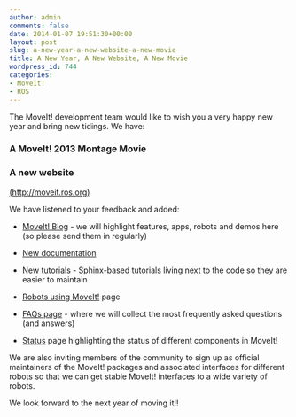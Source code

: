 ```yaml
---
author: admin
comments: false
date: 2014-01-07 19:51:30+00:00
layout: post
slug: a-new-year-a-new-website-a-new-movie
title: A New Year, A New Website, A New Movie
wordpress_id: 744
categories:
- MoveIt!
- ROS
---
```


The MoveIt! development team would like to wish you a very happy new year and bring new tidings. We have:


### A MoveIt! 2013 Montage Movie





### A new website


[(http://moveit.ros.org)](http://moveit.ros.org)

We have listened to your feedback and added:



	
  * [MoveIt! Blog](http://moveit.ros.org/blog/) - we will highlight features, apps, robots and demos here (so please send them in regularly)

	
  * [New documentation](http://moveit.ros.org/documentation/)

	
  * [New tutorials](http://moveit.ros.org/documentation/tutorials/) - Sphinx-based tutorials living next to the code so they are easier to maintain

	
  * [Robots using MoveIt!](http://moveit.ros.org/robots/) page

	
  * [FAQs page](http://moveit.ros.org/documentation/faqs/) - where we will collect the most frequently asked questions (and answers)

	
  * [Status](http://moveit.ros.org/about/moveit-status/) page highlighting the status of different components in MoveIt!


We are also inviting members of the community to sign up as official maintainers of the MoveIt! packages and associated interfaces for different robots so that we can get stable MoveIt! interfaces to a wide variety of robots.

We look forward to the next year of moving it!!
